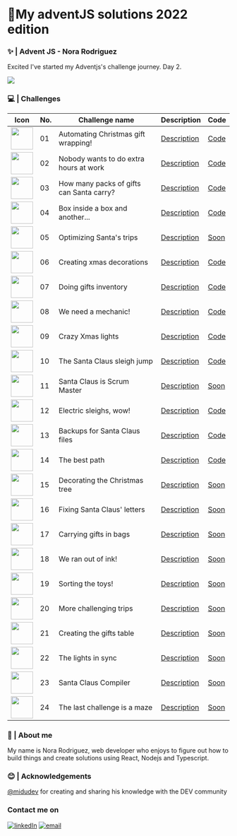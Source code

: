 # 🎄My adventJS solutions 2022 edition

### ✨ | Advent JS - Nora Rodriguez

Excited I've started my Adventjs's challenge journey. Day 2.

<img src='https://user-images.githubusercontent.com/94259578/205131298-f8a55888-6bd6-4445-af8d-4dbb7af3236b.png'/>

### 💻️ | Challenges

| Icon                                                                                                                                                                                              | No. | Challenge name                           | Description                                                       | Code                                                                                                   |
| ------------------------------------------------------------------------------------------------------------------------------------------------------------------------------------------------- | --- | ---------------------------------------- | ----------------------------------------------------------------- | ------------------------------------------------------------------------------------------------------ |
| <img style="width:50px" src='https://camo.githubusercontent.com/92d1311ec63de8a4ff571c54f8cffa88efa5bfdac3a7545b911a16cfc4afb2eb/68747470733a2f2f692e696d6775722e636f6d2f357a4c46634e662e706e67'> | 01  | Automating Christmas gift wrapping!      | <a href='https://adventjs.dev/challenges/2022/1'>Description</a>  | <a href='https://github.com/noravers/adventjs-2023-Javascript/blob/main/challenge01/index.js'>Code</a> |
| <img style="width:50px" src='https://camo.githubusercontent.com/9917cf60d2c70a457e511df2a09446e74bec7d7f2bb6c6738583bf1a770b76c7/68747470733a2f2f692e696d6775722e636f6d2f6b4978534b444c2e706e67'> | 02  | Nobody wants to do extra hours at work   | <a href='https://adventjs.dev/challenges/2022/2'>Description</a>  | <a href='https://github.com/noravers/adventjs-2023-Javascript/blob/main/challenge02/index.js'>Code</a> |
| <img style="width:50px" src='https://camo.githubusercontent.com/9e3b78711dd624deeb7e5af9afa9ca9520961b65a3d78c23a4a038da3fa79a9d/68747470733a2f2f692e696d6775722e636f6d2f584379773055382e706e67'> | 03  | How many packs of gifts can Santa carry? | <a href='https://adventjs.dev/challenges/2022/3'>Description</a>  | <a href='https://github.com/noravers/adventjs-2023-Javascript/blob/main/challenge03/index.js'>Code</a> |
| <img style="width:50px" src='https://camo.githubusercontent.com/82c4936126d7957bb8f4d0d1e33f5378658435d1471645b893446c27e15e61c0/68747470733a2f2f692e696d6775722e636f6d2f4c3835704845372e706e67'> | 04  | Box inside a box and another...          | <a href='https://adventjs.dev/challenges/2022/4'>Description</a>  | <a href='https://github.com/noravers/adventjs-2023-Javascript/blob/main/challenge04/index.js'>Code</a> |
| <img style="width:50px" src='https://camo.githubusercontent.com/7e417277c994a39ba30fb73a91d23fcc4be77886add5cab09f75d083186f7e23/68747470733a2f2f692e696d6775722e636f6d2f79375a306b36772e706e67'> | 05  | Optimizing Santa's trips                 | <a href='https://adventjs.dev/challenges/2022/5'>Description</a>  | <a href=''>Soon</a>                                                                                    |
| <img style="width:50px" src='https://camo.githubusercontent.com/709440305571e42110759f59d9c5af0bf2089b5298d62a5d2e49831bfaafb1be/68747470733a2f2f692e696d6775722e636f6d2f685273524d74312e706e67'> | 06  | Creating xmas decorations                | <a href='https://adventjs.dev/challenges/2022/6'>Description</a>  | <a href='https://github.com/noravers/adventjs-2023-Javascript/blob/main/challenge06/index.js'>Code</a> |
| <img style="width:50px" src='https://camo.githubusercontent.com/1bc140fe01fd0a3f1469d2193d099ce5e79f7fb2b8cc5adb5d0f92b1a1d9811a/68747470733a2f2f692e696d6775722e636f6d2f53566e524e34472e706e67'> | 07  | Doing gifts inventory                    | <a href='https://adventjs.dev/challenges/2022/7'>Description</a>  | <a href='https://github.com/noravers/adventjs-2023-Javascript/blob/main/challenge07/index.js'>Code</a> |
| <img style="width:50px" src='https://camo.githubusercontent.com/d5abc4e48752cc1087b24d8087f9eac61f55b78ee5869625945dbb75a0770fe0/68747470733a2f2f692e696d6775722e636f6d2f73616d717167582e706e67'> | 08  | We need a mechanic!                      | <a href='https://adventjs.dev/challenges/2022/8'>Description</a>  | <a href='https://github.com/noravers/adventjs-2023-Javascript/blob/main/challenge08/index.js'>Code</a> |
| <img style="width:50px" src='https://camo.githubusercontent.com/6963011ad2eb37cfd90309c6df88607521493660f30a6484538ee5ec3da17141/68747470733a2f2f692e696d6775722e636f6d2f306d6b6b6258782e706e67'> | 09  | Crazy Xmas lights                        | <a href='https://adventjs.dev/challenges/2022/9'>Description</a>  | <a href='https://github.com/noravers/adventjs-2023-Javascript/blob/main/challenge09/index.js'>Code</a> |
| <img style="width:50px" src='https://camo.githubusercontent.com/13a6617006d8b8ee4269763c14dc20d4239ab3f5e820575843cb808e0c330833/68747470733a2f2f692e696d6775722e636f6d2f5a3843545050782e706e67'> | 10  | The Santa Claus sleigh jump              | <a href='https://adventjs.dev/challenges/2022/10'>Description</a> | <a href='https://github.com/noravers/adventjs-2023-Javascript/blob/main/challenge10/index.js'>Code</a> |
| <img style="width:50px" src='https://camo.githubusercontent.com/71a0c532f63de6a3907d8a663811a641aa10f3ea19864457eee46c4ccfef612d/68747470733a2f2f692e696d6775722e636f6d2f706a7a77306d412e706e67'> | 11  | Santa Claus is Scrum Master              | <a href='https://adventjs.dev/challenges/2022/11'>Description</a> | <a href=''>Soon</a>                                                                                    |
| <img style="width:50px" src='https://camo.githubusercontent.com/d4d283fc7359d77d7f7270b3c55998cedb6125395ba1b3e9e9bd3d5ff5f45e08/68747470733a2f2f692e696d6775722e636f6d2f497937466e5a482e706e67'> | 12  | Electric sleighs, wow!                   | <a href='https://adventjs.dev/challenges/2022/12'>Description</a> | <a href='https://github.com/noravers/adventjs-2023-Javascript/blob/main/challenge12/index.js'>Code</a> |
| <img style="width:50px" src='https://camo.githubusercontent.com/6c3ab59c84ca23ad8b7b4691be5b5f07bec9c37fe8f3c227ceb718aebcf458cf/68747470733a2f2f692e696d6775722e636f6d2f4d654a5a6f36752e706e67'> | 13  | Backups for Santa Claus files            | <a href='https://adventjs.dev/challenges/2022/13'>Description</a> | <a href='https://github.com/noravers/adventjs-2023-Javascript/blob/main/challenge13/index.js'>Code</a>                                                                                    |
| <img style="width:50px" src='https://camo.githubusercontent.com/42777fa4859bebda91314cb71b089b2cc9cb2a9322966ecfce2f6632d8bfa0eb/68747470733a2f2f692e696d6775722e636f6d2f57433547514e362e706e67'> | 14  | The best path                            | <a href='https://adventjs.dev/challenges/2022/14'>Description</a> | <a href='https://github.com/noravers/adventjs-2023-Javascript/blob/main/challenge14/index.js'>Code</a>                                                                                    |
| <img style="width:50px" src='https://camo.githubusercontent.com/bffd5b1ba3a7d9079d33eba8145f158b53d4f21cdc423c454c26af6403b31dde/68747470733a2f2f692e696d6775722e636f6d2f313074706d4b4a2e706e67'> | 15  | Decorating the Christmas tree            | <a href='https://adventjs.dev/challenges/2022/15'>Description</a> | <a href=''>Soon</a>                                                                                    |
| <img style="width:50px" src='https://camo.githubusercontent.com/628cb8dd45dc5b2091c567bddea910b5649dd20e0736520fe20ce69dc89fd696/68747470733a2f2f692e696d6775722e636f6d2f37777a6f4839512e706e67'> | 16  | Fixing Santa Claus' letters              | <a href='https://adventjs.dev/challenges/2022/16'>Description</a> | <a href=''>Soon</a>                                                                                    |
| <img style="width:50px" src='https://camo.githubusercontent.com/78570b7d808e59d71ab349155b08b709c513a01c37b410c87d7f1f76d68e2b81/68747470733a2f2f692e696d6775722e636f6d2f3164374e5a33332e706e67'> | 17  | Carrying gifts in bags                   | <a href='https://adventjs.dev/challenges/2022/17'>Description</a> | <a href=''>Soon</a>                                                                                    |
| <img style="width:50px" src='https://camo.githubusercontent.com/923a972fbe1f555cc14935b7abe95f3596b07e40df18c8c8f3d8b47b1ab5016d/68747470733a2f2f692e696d6775722e636f6d2f354530726a62562e706e67'> | 18  | We ran out of ink!                       | <a href='https://adventjs.dev/challenges/2022/18'>Description</a> | <a href=''>Soon</a>                                                                                    |
| <img style="width:50px" src='https://camo.githubusercontent.com/2fa0ef7bbb15e627cadd1213de5e2171dee28d456548b04b952fdb231d35425d/68747470733a2f2f692e696d6775722e636f6d2f686242754a5a482e706e67'> | 19  | Sorting the toys!                        | <a href='https://adventjs.dev/challenges/2022/19'>Description</a> | <a href=''>Soon</a>                                                                                    |
| <img style="width:50px" src='https://camo.githubusercontent.com/c311385116bcc2ff6e4dcec3868cbf766f8e3ce9401197f324ffc7629008aca5/68747470733a2f2f692e696d6775722e636f6d2f595742775659322e706e67'> | 20  | More challenging trips                   | <a href='https://adventjs.dev/challenges/2022/20'>Description</a> | <a href=''>Soon</a>                                                                                    |
| <img style="width:50px" src='https://camo.githubusercontent.com/eb92c3116542bb64af2831e67ad9634c5031864b2fb0ab5d797b670ca7cb821b/68747470733a2f2f692e696d6775722e636f6d2f396579784146482e706e67'> | 21  | Creating the gifts table                 | <a href='https://adventjs.dev/challenges/2022/21'>Description</a> | <a href=''>Soon</a>                                                                                    |
| <img style="width:50px" src='https://camo.githubusercontent.com/442fafeaa247470361599755aba5ce3ce0d4b5ea9a8c5c45238a4e9933690c13/68747470733a2f2f692e696d6775722e636f6d2f73414e7837766f2e706e67'> | 22  | The lights in sync                       | <a href='https://adventjs.dev/challenges/2022/22'>Description</a> | <a href=''>Soon</a>                                                                                    |
| <img style="width:50px" src='https://camo.githubusercontent.com/0b7c2f219668f29caae18f6bb9a3272a36b43d4eb64aed46ed0e63bcd904e973/68747470733a2f2f692e696d6775722e636f6d2f385545454d79482e706e67'> | 23  | Santa Claus Compiler                     | <a href='https://adventjs.dev/challenges/2022/23'>Description</a> | <a href=''>Soon</a>                                                                                    |
| <img style="width:50px" src='https://camo.githubusercontent.com/9ca5822a8eee54a05357fa687bce8532fb85f4dffec1ea9d60f6884cdb117586/68747470733a2f2f692e696d6775722e636f6d2f466d5863566d732e706e67'> | 24  | The last challenge is a maze             | <a href='https://adventjs.dev/challenges/2022/24'>Description</a> | <a href=''>Soon</a>                                                                                    |

### 👋 | About me

My name is Nora Rodriguez, web developer who enjoys to figure out how to build things and create solutions using React, Nodejs and Typescript.

### 😊 | Acknowledgements

<a href='https://twitter.com/midudev'>@midudev</a> for creating and sharing his knowledge with the DEV community

###

### Contact me on

<a href="https://www.linkedin.com/in/nora-rodriguez-b90947248/" target="_blank" rel="noreferrer">![linkedIn](https://img.shields.io/badge/linkedin-0078D6?style=for-the-badge&logo=linkedin&logoColor=white)</a> <a href="mailto:gia.drago4@gmail.com" target="_blank" rel="noreferrer">![email](https://img.shields.io/badge/gmail-0078D6?style=for-the-badge&logo=gmail&logoColor=white)</a>
